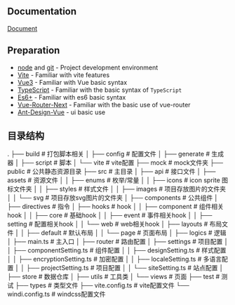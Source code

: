 ## Documentation

[Document](https://vvbin.cn/doc-next/)

## Preparation

- [node](http://nodejs.org/) and [git](https://git-scm.com/) - Project development environment
- [Vite](https://vitejs.dev/) - Familiar with vite features
- [Vue3](https://v3.vuejs.org/) - Familiar with Vue basic syntax
- [TypeScript](https://www.typescriptlang.org/) - Familiar with the basic syntax of `TypeScript`
- [Es6+](http://es6.ruanyifeng.com/) - Familiar with es6 basic syntax
- [Vue-Router-Next](https://next.router.vuejs.org/) - Familiar with the basic use of vue-router
- [Ant-Design-Vue](https://2x.antdv.com/docs/vue/introduce-cn/) - ui basic use

## 目录结构

.
├── build                       # 打包脚本相关
│   ├── config                      # 配置文件
│   ├── generate                    # 生成器
│   ├── script                      # 脚本
│   └── vite                        # vite配置
├── mock                        # mock文件夹
├── public                      # 公共静态资源目录
├── src                         # 主目录
│   ├── api                         # 接口文件
│   ├── assets                      # 资源文件
│   │   ├── enums                   # 枚举/常量
│   │   ├── icons                   # icon sprite 图标文件夹
│   │   ├── styles                  # 样式文件
│   │   ├── images                  # 项目存放图片的文件夹
│   │   └── svg                     # 项目存放svg图片的文件夹
│   ├── components               # 公共组件
│   ├── directives               # 指令
│   ├── hooks                    # hook
│   │   ├── component                # 组件相关hook
│   │   ├── core                     # 基础hook
│   │   ├── event                    # 事件相关hook
│   │   ├── setting                  # 配置相关hook
│   │   └── web                      # web相关hook
│   ├── layouts                  # 布局文件
│   │   ├── default                  # 默认布局
│   │   └── page                     # 页面布局
│   ├── logics                   # 逻辑
│   ├── main.ts                  # 主入口
│   ├── router                   # 路由配置
│   ├── settings                 # 项目配置
│   │   ├── componentSetting.ts      # 组件配置
│   │   ├── designSetting.ts         # 样式配置
│   │   ├── encryptionSetting.ts     # 加密配置
│   │   ├── localeSetting.ts         # 多语言配置
│   │   ├── projectSetting.ts        # 项目配置
│   │   └── siteSetting.ts           # 站点配置
│   ├── store                   # 数据仓库
│   ├── utils                   # 工具类
│   └── views                   # 页面
├── test                        # 测试
├── types                       # 类型文件
├── vite.config.ts              # vite配置文件
└── windi.config.ts             # windcss配置文件